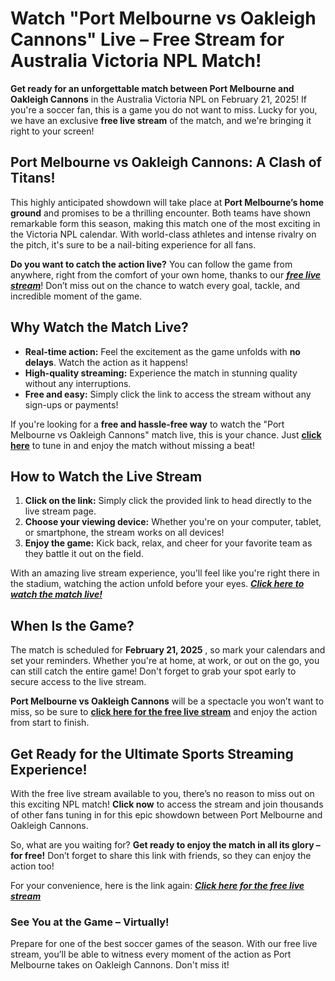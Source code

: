 # Watch "Port Melbourne vs Oakleigh Cannons" Live – Free Stream for Australia Victoria NPL Match!

**Get ready for an unforgettable match between Port Melbourne and Oakleigh Cannons** in the Australia Victoria NPL on February 21, 2025! If you're a soccer fan, this is a game you do not want to miss. Lucky for you, we have an exclusive **free live stream** of the match, and we're bringing it right to your screen!

## Port Melbourne vs Oakleigh Cannons: A Clash of Titans!

This highly anticipated showdown will take place at **Port Melbourne’s home ground** and promises to be a thrilling encounter. Both teams have shown remarkable form this season, making this match one of the most exciting in the Victoria NPL calendar. With world-class athletes and intense rivalry on the pitch, it's sure to be a nail-biting experience for all fans.

**Do you want to catch the action live?** You can follow the game from anywhere, right from the comfort of your own home, thanks to our [**_free live stream_**](https://tinyurl.com/livestreamfreeo?st=Port+Melbourne+vs+Oakleigh+Cannons&si=gh)! Don’t miss out on the chance to watch every goal, tackle, and incredible moment of the game.

## Why Watch the Match Live?

- **Real-time action:** Feel the excitement as the game unfolds with **no delays**. Watch the action as it happens!
- **High-quality streaming:** Experience the match in stunning quality without any interruptions.
- **Free and easy:** Simply click the link to access the stream without any sign-ups or payments!

If you're looking for a **free and hassle-free way** to watch the "Port Melbourne vs Oakleigh Cannons" match live, this is your chance. Just [**click here**](https://tinyurl.com/livestreamfreeo?st=Port+Melbourne+vs+Oakleigh+Cannons&si=gh) to tune in and enjoy the match without missing a beat!

## How to Watch the Live Stream

1. **Click on the link:** Simply click the provided link to head directly to the live stream page.
2. **Choose your viewing device:** Whether you're on your computer, tablet, or smartphone, the stream works on all devices!
3. **Enjoy the game:** Kick back, relax, and cheer for your favorite team as they battle it out on the field.

With an amazing live stream experience, you'll feel like you're right there in the stadium, watching the action unfold before your eyes. **[_Click here to watch the match live!_](https://tinyurl.com/livestreamfreeo?st=Port+Melbourne+vs+Oakleigh+Cannons&si=gh)**

## When Is the Game?

The match is scheduled for **February 21, 2025** , so mark your calendars and set your reminders. Whether you're at home, at work, or out on the go, you can still catch the entire game! Don't forget to grab your spot early to secure access to the live stream.

**Port Melbourne vs Oakleigh Cannons** will be a spectacle you won’t want to miss, so be sure to [**click here for the free live stream**](https://tinyurl.com/livestreamfreeo?st=Port+Melbourne+vs+Oakleigh+Cannons&si=gh) and enjoy the action from start to finish.

## Get Ready for the Ultimate Sports Streaming Experience!

With the free live stream available to you, there’s no reason to miss out on this exciting NPL match! **Click now** to access the stream and join thousands of other fans tuning in for this epic showdown between Port Melbourne and Oakleigh Cannons.

So, what are you waiting for? **Get ready to enjoy the match in all its glory – for free!** Don’t forget to share this link with friends, so they can enjoy the action too!

For your convenience, here is the link again: [**_Click here for the free live stream_**](https://tinyurl.com/livestreamfreeo?st=Port+Melbourne+vs+Oakleigh+Cannons&si=gh)

### See You at the Game – Virtually!

Prepare for one of the best soccer games of the season. With our free live stream, you’ll be able to witness every moment of the action as Port Melbourne takes on Oakleigh Cannons. Don't miss it!
